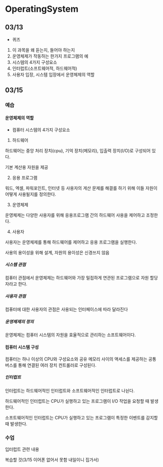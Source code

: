 # OperatingSystem

## 03/13

* 퀴즈  

1. 이 과목을 왜 듣는지, 들어야 하는지
2. 운영체제가 작동하는 한가지 프로그램의 예
3. 시스템의 4가지 구성요소
4. 인터럽트(소프트웨어적, 하드웨어적)
5. 사용자 입장, 시스템 입장에서 운영체제의 역할

## 03/15

### 예습

#### 운영체제의 역할

* 컴퓨터 시스템의 4가지 구성요소
 
1. 하드웨어

하드웨어는 중앙 처리 장치(cpu), 기억 장치(메모리), 입출력 장치(I/O)로 구성되어 있다.

기본 계산용 자원을 제공

2. 응용 프로그램

워드, 엑셀, 파워포인트, 인터넷 등 사용자의 게산 문제를 해결를 하기 위해 이들 자원이 어떻게 사용될지를 정의한다.

3. 운영체제

운영체제는 다양한 사용자를 위해 응용프로그램 간의 하드웨어 사용을 제어하고 조정한다.

4. 사용자

사용자는 운영체제를 통해 하드웨어를 제어하고 응용 프로그램을 실행한다.

사용의 용이성을 위해 설계, 자원의 용이성은 신경쓰지 않음

##### 시스템 관점

컴퓨터 관점에서 운영체제는 하드웨어와 가장 밀접하게 연관된 프로그램으로 자원 할당자라고 한다.

##### 사용자 관점

컴퓨터에 대한 사용자의 관점은 사용되는 인터페이스에 따라 달라진다

##### 운영체제의 정의

운영체제는 컴퓨터 시스템의 자원을 효율적으로 관리하는 소프트웨어이다.

#### 컴퓨터 시스템 구성

컴퓨터는 하나 이상의 CPU와 구성요소와 공유 메모리 사이의 액세스를 제공하는 공통 버스를 통해 연결된 여러 장치 컨트롤러로 구성된다.

##### 인터럽트

인터럽트는 하드웨어적인 인터럽트와 소프트웨어적인 인터럽트로 나뉜다.

하드웨어적인 인터럽트는 CPU가 실행하고 있는 프로그램이 I/O 작업을 요청할 때 발생한다.

소프트웨어적인 인터럽트는 CPU가 실행하고 있는 프로그램이 특정한 이벤트를 감지할 때 발생한다.

### 수업

입터럽트 관련 내용

복습할 것(3/15 이어폰 없어서 못함 내일이니 집가서)
